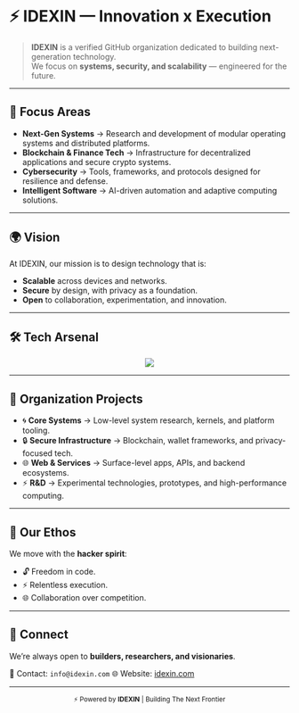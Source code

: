 # ⚡ IDEXIN — Innovation x Execution

> **IDEXIN** is a verified GitHub organization dedicated to building next-generation technology.  
> We focus on **systems, security, and scalability** — engineered for the future.

---

## 🚀 Focus Areas
- **Next-Gen Systems** → Research and development of modular operating systems and distributed platforms.  
- **Blockchain & Finance Tech** → Infrastructure for decentralized applications and secure crypto systems.  
- **Cybersecurity** → Tools, frameworks, and protocols designed for resilience and defense.  
- **Intelligent Software** → AI-driven automation and adaptive computing solutions.  

---

## 🌍 Vision
At IDEXIN, our mission is to design technology that is:  
- **Scalable** across devices and networks.  
- **Secure** by design, with privacy as a foundation.  
- **Open** to collaboration, experimentation, and innovation.  

---

## 🛠 Tech Arsenal
<p align="center">
  <img src="https://skillicons.dev/icons?i=c,cpp,rust,go,python,php,cs,linux,git,postgresql,docker&theme=dark" />
</p>

---

## 📂 Organization Projects
- 🌀 **Core Systems** → Low-level system research, kernels, and platform tooling.  
- 🔒 **Secure Infrastructure** → Blockchain, wallet frameworks, and privacy-focused tech.  
- 🌐 **Web & Services** → Surface-level apps, APIs, and backend ecosystems.  
- ⚡ **R&D** → Experimental technologies, prototypes, and high-performance computing.  

---

## 🏴 Our Ethos
We move with the **hacker spirit**:  
- 🔓 Freedom in code.  
- ⚡ Relentless execution.  
- 🌐 Collaboration over competition.  

---

## 🤝 Connect
We’re always open to **builders, researchers, and visionaries**.  

📧 Contact: `info@idexin.com`
🌐 Website: [idexin.com](https://idexin.com)

---

<p align="center">
  <sub>⚡ Powered by <b>IDEXIN</b> | Building The Next Frontier</sub>
</p>
